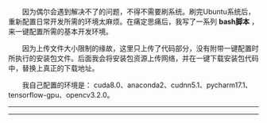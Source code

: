 &emsp;&emsp;因为偶尔会遇到解决不了的问题，不得不需要刷系统。刷完Ubuntu系统后，重新配置日常开发所需的环境太麻烦。在痛定思痛后，我写了一系列 **bash脚本** ，来一键配置所需的基本开发环境。

&emsp;&emsp;因为上传文件大小限制的缘故，这里只上传了代码部分，没有附带一键配置时所执行的安装包文件。后面我会将安装包资源上传网络，并在一键下载安装包代码中，替换上真正的下载地址。

&emsp;&emsp;我自己配置的环境是： cuda8.0、anaconda2、cudnn5.1、pycharm17.1、tensorflow-gpu、opencv3.2.0。

---

---
